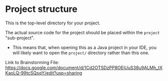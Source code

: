 # Project structure

This is the top-level directory for your project.

The actual source code for the project should be placed within the `project`
"sub-project".

* This means that, when opening this as a Java project in your IDE, you will
  likely want to open the `project/` directory rather than this one.

Link to Brainstorming File:
https://docs.google.com/document/d/1Cd2OTSDzPP8OEjUuS38u9ALMh_tXKaoLQ-99tcSQsqY/edit?usp=sharing
